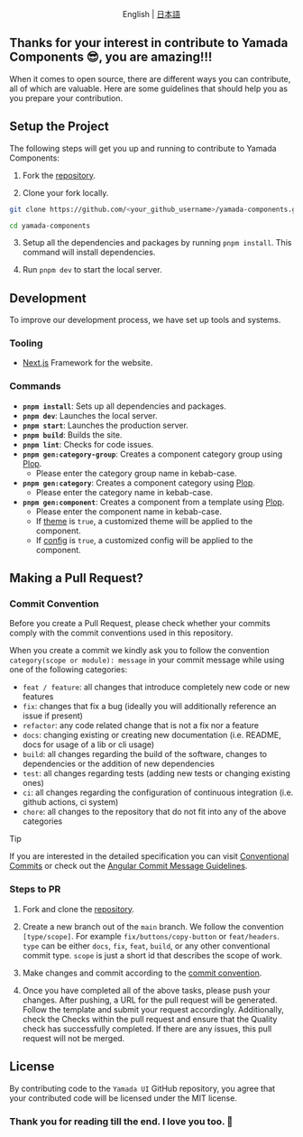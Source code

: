 <p align='center'>
  English | <a href='./CONTRIBUTING.ja.md'>日本語</a>
</p>

## Thanks for your interest in contribute to Yamada Components 😎, you are amazing!!!

When it comes to open source, there are different ways you can contribute, all of which are valuable. Here are some guidelines that should help you as you prepare your contribution.

## Setup the Project

The following steps will get you up and running to contribute to Yamada Components:

1. Fork the [repository](https://github.com/yamada-ui/yamada-components).

2. Clone your fork locally.

```sh
git clone https://github.com/<your_github_username>/yamada-components.git

cd yamada-components
```

3. Setup all the dependencies and packages by running `pnpm install`. This command will install dependencies.

4. Run `pnpm dev` to start the local server.

## Development

To improve our development process, we have set up tools and systems.

### Tooling

- [Next.js](https://nextjs.org/) Framework for the website.

### Commands

- **`pnpm install`**: Sets up all dependencies and packages.
- **`pnpm dev`**: Launches the local server.
- **`pnpm start`**: Launches the production server.
- **`pnpm build`**: Builds the site.
- **`pnpm lint`**: Checks for code issues.
- **`pnpm gen:category-group`**: Creates a component category group using [Plop](https://plopjs.com/).
  - Please enter the category group name in kebab-case.
- **`pnpm gen:category`**: Creates a component category using [Plop](https://plopjs.com/).
  - Please enter the category name in kebab-case.
- **`pnpm gen:component`**: Creates a component from a template using [Plop](https://plopjs.com/).
  - Please enter the component name in kebab-case.
  - If [theme](https://yamada-ui.com/styled-system/theming) is `true`, a customized theme will be applied to the component.
  - If [config](https://yamada-ui.com/styled-system/configure) is `true`, a customized config will be applied to the component.

## Making a Pull Request?

### Commit Convention

Before you create a Pull Request, please check whether your commits comply with
the commit conventions used in this repository.

When you create a commit we kindly ask you to follow the convention
`category(scope or module): message` in your commit message while using one of
the following categories:

- `feat / feature`: all changes that introduce completely new code or new features
- `fix`: changes that fix a bug (ideally you will additionally reference an issue if present)
- `refactor`: any code related change that is not a fix nor a feature
- `docs`: changing existing or creating new documentation (i.e. README, docs for usage of a lib or cli usage)
- `build`: all changes regarding the build of the software, changes to dependencies or the addition of new dependencies
- `test`: all changes regarding tests (adding new tests or changing existing ones)
- `ci`: all changes regarding the configuration of continuous integration (i.e. github actions, ci system)
- `chore`: all changes to the repository that do not fit into any of the above categories

> [!TIP]
>
> If you are interested in the detailed specification you can visit [Conventional Commits](https://www.conventionalcommits.org) or check out the [Angular Commit Message Guidelines](https://github.com/angular/angular/blob/22b96b9/CONTRIBUTING.md#-commit-message-guidelines).

### Steps to PR

1. Fork and clone the [repository](https://github.com/yamada-ui/yamada-components).

2. Create a new branch out of the `main` branch. We follow the convention
   `[type/scope]`. For example `fix/buttons/copy-button` or `feat/headers`. `type`
   can be either `docs`, `fix`, `feat`, `build`, or any other conventional
   commit type. `scope` is just a short id that describes the scope of work.

3. Make changes and commit according to the [commit convention](#commit-convention).

4. Once you have completed all of the above tasks, please push your changes.
   After pushing, a URL for the pull request will be generated. Follow the template and submit your request accordingly.
   Additionally, check the Checks within the pull request and ensure that the Quality check has successfully completed.
   If there are any issues, this pull request will not be merged.

## License

By contributing code to the `Yamada UI` GitHub repository, you agree that your contributed code will be licensed under the MIT license.

### Thank you for reading till the end. I love you too. 💖
